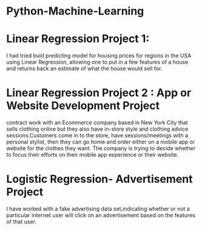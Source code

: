 # Python-Machine-Learning

# Linear Regression Project 1: 

I had tried buid predicting model for housing prices for regions in the USA using Linear Regression, allowing one to put in a few features of a house and returns back an estimate of what the house would sell for.

# Linear Regression Project 2 : App or Website Development Project

contract work with an Ecommerce company based in New York City that sells clothing online but they also have in-store style and clothing advice sessions.Customers come in to the store, have sessions/meetings with a personal stylist, then they can go home and order either on a mobile app or website for the clothes they want. The company is trying to decide whether to focus their efforts on their mobile app experience or their website.

# Logistic Regression- Advertisement Project

I have worked with a fake advertising data set,indicating whether or not a particular internet user will click on an advertisement based on the features of that user.

